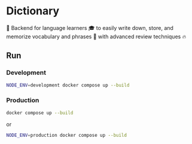# Dictionary

🚀 Backend for language learners 🎓 to easily write down, store, and memorize vocabulary and phrases 📘 with advanced review techniques 🔥

## Run

### Development

```bash
NODE_ENV=development docker compose up --build
```

### Production

```bash
docker compose up --build
```

or

```bash
NODE_ENV=production docker compose up --build
```